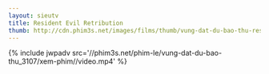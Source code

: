 ```yaml
---
layout: sieutv
title: Resident Evil Retribution
thumb: http://cdn.phim3s.net/images/films/thumb/vung-dat-du-bao-thu-resident-evil-retribution-2012.jpg
---
```

{% include jwpadv src='//phim3s.net/phim-le/vung-dat-du-bao-thu_3107/xem-phim//video.mp4' %}